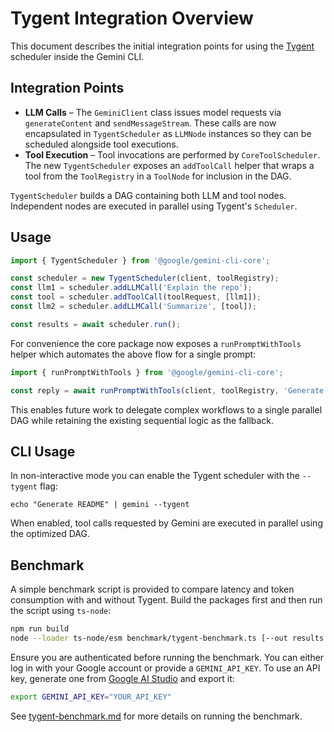 # Tygent Integration Overview

This document describes the initial integration points for using the
[Tygent](https://github.com/tygent0/tygent-js) scheduler inside the
Gemini CLI.

## Integration Points

- **LLM Calls** – The `GeminiClient` class issues model requests via
  `generateContent` and `sendMessageStream`. These calls are now
  encapsulated in `TygentScheduler` as `LLMNode` instances so they can be
  scheduled alongside tool executions.
- **Tool Execution** – Tool invocations are performed by
  `CoreToolScheduler`. The new `TygentScheduler` exposes an `addToolCall`
  helper that wraps a tool from the `ToolRegistry` in a `ToolNode` for
  inclusion in the DAG.

`TygentScheduler` builds a DAG containing both LLM and tool nodes.
Independent nodes are executed in parallel using Tygent's `Scheduler`.

## Usage

```ts
import { TygentScheduler } from '@google/gemini-cli-core';

const scheduler = new TygentScheduler(client, toolRegistry);
const llm1 = scheduler.addLLMCall('Explain the repo');
const tool = scheduler.addToolCall(toolRequest, [llm1]);
const llm2 = scheduler.addLLMCall('Summarize', [tool]);

const results = await scheduler.run();
```

For convenience the core package now exposes a `runPromptWithTools` helper which
automates the above flow for a single prompt:

```ts
import { runPromptWithTools } from '@google/gemini-cli-core';

const reply = await runPromptWithTools(client, toolRegistry, 'Generate README');
```

This enables future work to delegate complex workflows to a single
parallel DAG while retaining the existing sequential logic as the
fallback.

## CLI Usage

In non-interactive mode you can enable the Tygent scheduler with the
`--tygent` flag:

```
echo "Generate README" | gemini --tygent
```

When enabled, tool calls requested by Gemini are executed in parallel
using the optimized DAG.

## Benchmark

A simple benchmark script is provided to compare latency and token
consumption with and without Tygent. Build the packages first and then
run the script using `ts-node`:

```bash
npm run build
node --loader ts-node/esm benchmark/tygent-benchmark.ts [--out results.txt]
```

Ensure you are authenticated before running the benchmark. You can either log in
with your Google account or provide a `GEMINI_API_KEY`. To use an API key,
generate one from [Google AI Studio](https://aistudio.google.com/app/apikey) and
export it:

```bash
export GEMINI_API_KEY="YOUR_API_KEY"
```

See [tygent-benchmark.md](./tygent-benchmark.md) for more details on running
the benchmark.

